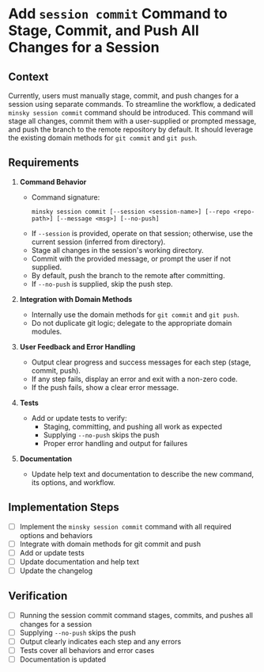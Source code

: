 # Add `session commit` Command to Stage, Commit, and Push All Changes for a Session

## Context

Currently, users must manually stage, commit, and push changes for a session using separate commands. To streamline the workflow, a dedicated `minsky session commit` command should be introduced. This command will stage all changes, commit them with a user-supplied or prompted message, and push the branch to the remote repository by default. It should leverage the existing domain methods for `git commit` and `git push`.

## Requirements

1. **Command Behavior**

   - Command signature:
     ```
     minsky session commit [--session <session-name>] [--repo <repo-path>] [--message <msg>] [--no-push]
     ```
   - If `--session` is provided, operate on that session; otherwise, use the current session (inferred from directory).
   - Stage all changes in the session's working directory.
   - Commit with the provided message, or prompt the user if not supplied.
   - By default, push the branch to the remote after committing.
   - If `--no-push` is supplied, skip the push step.

2. **Integration with Domain Methods**

   - Internally use the domain methods for `git commit` and `git push`.
   - Do not duplicate git logic; delegate to the appropriate domain modules.

3. **User Feedback and Error Handling**

   - Output clear progress and success messages for each step (stage, commit, push).
   - If any step fails, display an error and exit with a non-zero code.
   - If the push fails, show a clear error message.

4. **Tests**

   - Add or update tests to verify:
     - Staging, committing, and pushing all work as expected
     - Supplying `--no-push` skips the push
     - Proper error handling and output for failures

5. **Documentation**
   - Update help text and documentation to describe the new command, its options, and workflow.

## Implementation Steps

- [ ] Implement the `minsky session commit` command with all required options and behaviors
- [ ] Integrate with domain methods for git commit and push
- [ ] Add or update tests
- [ ] Update documentation and help text
- [ ] Update the changelog

## Verification

- [ ] Running the session commit command stages, commits, and pushes all changes for a session
- [ ] Supplying `--no-push` skips the push
- [ ] Output clearly indicates each step and any errors
- [ ] Tests cover all behaviors and error cases
- [ ] Documentation is updated
